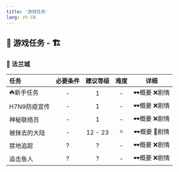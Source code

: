 ```yaml
---
title: '游戏任务'
lang: zh-CN
---
```


## :scroll: 游戏任务 - 🏗️

<Valine />

### 🏰 法兰城


| 任务 | 必要条件 | 建议等级 | 难度 | 详细 |
| :---- |:-------------:|:-------------:|:-------------:|:-------------:|
| ☘️新手任务 |  -  |  1  |  -  |  <Popup url="/tasks/0">🕶️概要</Popup> :x:剧情 |
| H7N9防疫宣传 |  -  |  1  |  -  |  <Popup url="/tasks/1">🕶️概要</Popup> :x:剧情 |
| 神秘联络员 |  -  |  1  |  -  |  <Popup url="/tasks/5">🕶️概要</Popup> :x:剧情 |
| 被抹去的大陆 |  -  |  12 - 23  |  ⭐  |  <Popup url="/tasks/1">🕶️概要</Popup> <Popup url="/tasks/1_details">🥽剧情</Popup> |
| 禁地追踪 |  ?  |  ?  |  -  |  <Popup url="/tasks/6">🕶️概要</Popup> :x:剧情 |
| 追击鱼人 |  ?  |  ?  |  -  |  <Popup url="/tasks/7">🕶️概要</Popup> :x:剧情 |
